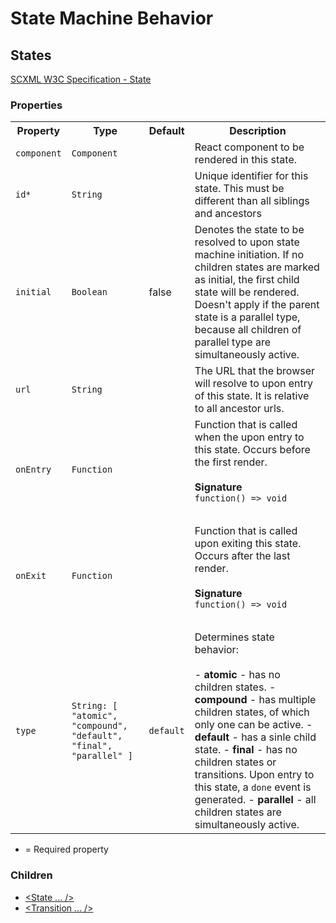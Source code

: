 # State Machine Behavior

## States
[SCXML W3C Specification - State](https://www.w3.org/TR/scxml/#state)

### Properties
<table>
    <tr>
        <th>Property</th>
        <th>Type</th>
        <th>Default</th>
        <th>Description</th>
    </tr>
    <tr>
        <td><code>component</code></td>
        <td><code>Component</code></td>
        <td></td>
        <td>React component to be rendered in this state.</td>
    </tr>
    <tr>
        <td><code>id*</code></td>
        <td><code>String</code></td>
        <td></td>
        <td>Unique identifier for this state. This must be different than all siblings and ancestors</td>
    </tr>
    <tr>
        <td><code>initial</code></td>
        <td><code>Boolean</code></td>
        <td>false</td>
        <td>Denotes the state to be resolved to upon state machine initiation. If no children states are marked as initial, the first child state will be rendered. Doesn't apply if the parent state is a parallel type, because all children of parallel type are simultaneously active.</td>
    </tr>
    <tr>
        <td><code>url</code></td>
        <td><code>String</code></td>
        <td></td>
        <td>The URL that the browser will resolve to upon entry of this state. It is relative to all ancestor urls.</td>
    </tr>
    <tr>
        <td><code>onEntry</code></td>
        <td><code>Function</code></td>
        <td></td>
        <td>Function that is called when the upon entry to this state. Occurs before the first render.<br><br>
            <strong>Signature</strong><br>
            <code>function() => void<code><br>
        </td>
    </tr>
    <tr>
        <td><code>onExit</code></td>
        <td><code>Function</code></td>
        <td></td>
        <td>Function that is called upon exiting this state. Occurs after the last render.<br><br>
            <strong>Signature</strong><br>
            <code>function() => void<code><br>
        </td>
    </tr>
    <tr>
        <td><code>type</code></td>
        <td><code>String: [ "atomic", "compound", "default", "final", "parallel" ]</code></td>
        <td><code>default</code></tc>
        <td>Determines state behavior:<br><br>
            - <strong>atomic</strong> - has no children states.
            - <strong>compound</strong> - has multiple children states, of which only one can be active.
            - <strong>default</strong> - has a sinle child state.
            - <strong>final</strong> - has no children states or transitions. Upon entry to this state, a <code>done</code> event is generated.
            - <strong>parallel</strong> - all children states are simultaneously active.
        </td>
    </tr>
</table>

* = Required property

### Children
- [<State ... />](./State.md)
- [<Transition ... />](./Transition.md)